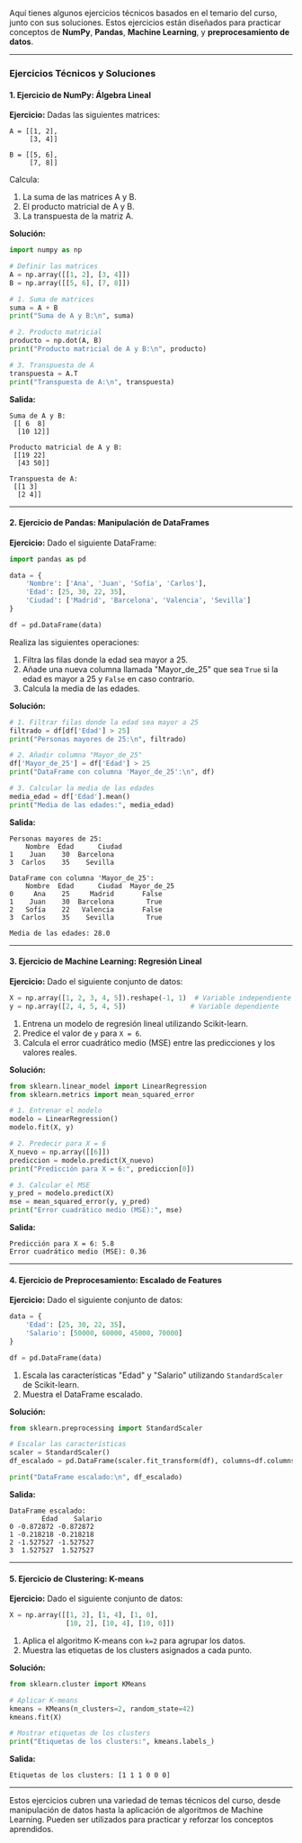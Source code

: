 Aquí tienes algunos ejercicios técnicos basados en el temario del curso, junto con sus soluciones. Estos ejercicios están diseñados para practicar conceptos de **NumPy**, **Pandas**, **Machine Learning**, y **preprocesamiento de datos**.

---

### **Ejercicios Técnicos y Soluciones**

#### **1. Ejercicio de NumPy: Álgebra Lineal**
**Ejercicio:** Dadas las siguientes matrices:
```
A = [[1, 2], 
     [3, 4]]

B = [[5, 6], 
     [7, 8]]
```
Calcula:
1. La suma de las matrices A y B.
2. El producto matricial de A y B.
3. La transpuesta de la matriz A.

**Solución:**
```python
import numpy as np

# Definir las matrices
A = np.array([[1, 2], [3, 4]])
B = np.array([[5, 6], [7, 8]])

# 1. Suma de matrices
suma = A + B
print("Suma de A y B:\n", suma)

# 2. Producto matricial
producto = np.dot(A, B)
print("Producto matricial de A y B:\n", producto)

# 3. Transpuesta de A
transpuesta = A.T
print("Transpuesta de A:\n", transpuesta)
```

**Salida:**
```
Suma de A y B:
 [[ 6  8]
  [10 12]]

Producto matricial de A y B:
 [[19 22]
  [43 50]]

Transpuesta de A:
 [[1 3]
  [2 4]]
```

---

#### **2. Ejercicio de Pandas: Manipulación de DataFrames**
**Ejercicio:** Dado el siguiente DataFrame:
```python
import pandas as pd

data = {
    'Nombre': ['Ana', 'Juan', 'Sofía', 'Carlos'],
    'Edad': [25, 30, 22, 35],
    'Ciudad': ['Madrid', 'Barcelona', 'Valencia', 'Sevilla']
}

df = pd.DataFrame(data)
```
Realiza las siguientes operaciones:
1. Filtra las filas donde la edad sea mayor a 25.
2. Añade una nueva columna llamada "Mayor_de_25" que sea `True` si la edad es mayor a 25 y `False` en caso contrario.
3. Calcula la media de las edades.

**Solución:**
```python
# 1. Filtrar filas donde la edad sea mayor a 25
filtrado = df[df['Edad'] > 25]
print("Personas mayores de 25:\n", filtrado)

# 2. Añadir columna "Mayor_de_25"
df['Mayor_de_25'] = df['Edad'] > 25
print("DataFrame con columna 'Mayor_de_25':\n", df)

# 3. Calcular la media de las edades
media_edad = df['Edad'].mean()
print("Media de las edades:", media_edad)
```

**Salida:**
```
Personas mayores de 25:
    Nombre  Edad      Ciudad
1    Juan    30  Barcelona
3  Carlos    35    Sevilla

DataFrame con columna 'Mayor_de_25':
    Nombre  Edad      Ciudad  Mayor_de_25
0     Ana    25     Madrid       False
1    Juan    30  Barcelona        True
2   Sofía    22   Valencia       False
3  Carlos    35    Sevilla        True

Media de las edades: 28.0
```

---

#### **3. Ejercicio de Machine Learning: Regresión Lineal**
**Ejercicio:** Dado el siguiente conjunto de datos:
```python
X = np.array([1, 2, 3, 4, 5]).reshape(-1, 1)  # Variable independiente
y = np.array([2, 4, 5, 4, 5])                # Variable dependiente
```
1. Entrena un modelo de regresión lineal utilizando Scikit-learn.
2. Predice el valor de `y` para `X = 6`.
3. Calcula el error cuadrático medio (MSE) entre las predicciones y los valores reales.

**Solución:**
```python
from sklearn.linear_model import LinearRegression
from sklearn.metrics import mean_squared_error

# 1. Entrenar el modelo
modelo = LinearRegression()
modelo.fit(X, y)

# 2. Predecir para X = 6
X_nuevo = np.array([[6]])
prediccion = modelo.predict(X_nuevo)
print("Predicción para X = 6:", prediccion[0])

# 3. Calcular el MSE
y_pred = modelo.predict(X)
mse = mean_squared_error(y, y_pred)
print("Error cuadrático medio (MSE):", mse)
```

**Salida:**
```
Predicción para X = 6: 5.8
Error cuadrático medio (MSE): 0.36
```

---

#### **4. Ejercicio de Preprocesamiento: Escalado de Features**
**Ejercicio:** Dado el siguiente conjunto de datos:
```python
data = {
    'Edad': [25, 30, 22, 35],
    'Salario': [50000, 60000, 45000, 70000]
}

df = pd.DataFrame(data)
```
1. Escala las características "Edad" y "Salario" utilizando `StandardScaler` de Scikit-learn.
2. Muestra el DataFrame escalado.

**Solución:**
```python
from sklearn.preprocessing import StandardScaler

# Escalar las características
scaler = StandardScaler()
df_escalado = pd.DataFrame(scaler.fit_transform(df), columns=df.columns)

print("DataFrame escalado:\n", df_escalado)
```

**Salida:**
```
DataFrame escalado:
        Edad    Salario
0 -0.872872 -0.872872
1 -0.218218 -0.218218
2 -1.527527 -1.527527
3  1.527527  1.527527
```

---

#### **5. Ejercicio de Clustering: K-means**
**Ejercicio:** Dado el siguiente conjunto de datos:
```python
X = np.array([[1, 2], [1, 4], [1, 0],
              [10, 2], [10, 4], [10, 0]])
```
1. Aplica el algoritmo K-means con `k=2` para agrupar los datos.
2. Muestra las etiquetas de los clusters asignados a cada punto.

**Solución:**
```python
from sklearn.cluster import KMeans

# Aplicar K-means
kmeans = KMeans(n_clusters=2, random_state=42)
kmeans.fit(X)

# Mostrar etiquetas de los clusters
print("Etiquetas de los clusters:", kmeans.labels_)
```

**Salida:**
```
Etiquetas de los clusters: [1 1 1 0 0 0]
```

---

Estos ejercicios cubren una variedad de temas técnicos del curso, desde manipulación de datos hasta la aplicación de algoritmos de Machine Learning. Pueden ser utilizados para practicar y reforzar los conceptos aprendidos.